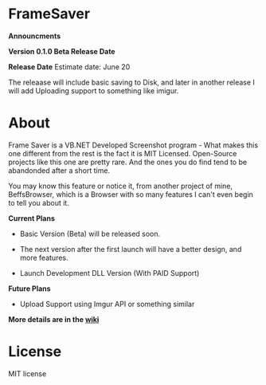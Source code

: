 # FrameSaver

**Announcments**

**Version 0.1.0 Beta Release Date**

**Release Date** Estimate date: June 20


The releaase will include basic saving to Disk, and later in another release I will add Uploading support to something like imigur.



# About 
Frame Saver is a VB.NET Developed Screenshot program - What makes this one different from the rest is the fact it is MIT Licensed. Open-Source projects like this one are pretty rare. And the ones you do find tend to be abandonded after a short time. 

You may know this feature or notice it, from another project of mine, BeffsBrowser, which is a Browser with so many features I can't even begin to tell you about it. 


**Current Plans**

- Basic Version (Beta) will be released soon. 

- The next version after the first launch will have a better design, and more features. 

- Launch Development DLL Version (With PAID Support) 

**Future Plans**

- Upload Support using Imgur API or something similar





**More details are in the [wiki](https://github.com/jdc20181/FrameSaver/wiki)**



# License

MIT license
